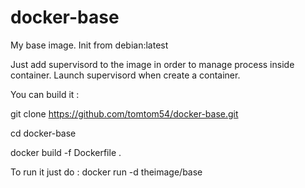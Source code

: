 # docker-base

My base image. 
Init from debian:latest

Just add supervisord to the image in order to manage process inside container. 
Launch supervisord when create a container. 

You can build it :

git clone https://github.com/tomtom54/docker-base.git

cd docker-base

docker build -f Dockerfile . 

To run it just do :
docker run -d theimage/base
